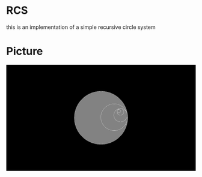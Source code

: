 # RCS 
this is an implementation of a simple recursive circle system 

# Picture 
![circles](app.png)